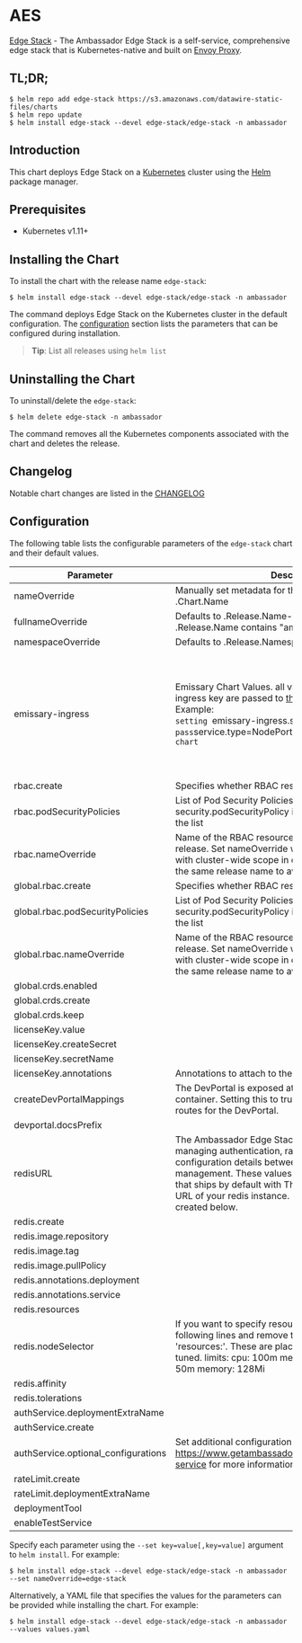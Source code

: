 # AES

[Edge Stack](https://github.com/datawire/ambassador) - The Ambassador Edge Stack is a self-service, comprehensive edge stack that is Kubernetes-native and built on [Envoy Proxy](https://www.envoyproxy.io/).

## TL;DR;

```console
$ helm repo add edge-stack https://s3.amazonaws.com/datawire-static-files/charts
$ helm repo update
$ helm install edge-stack --devel edge-stack/edge-stack -n ambassador
```

## Introduction

This chart deploys Edge Stack on a [Kubernetes](http://kubernetes.io) cluster using the [Helm](https://helm.sh) package manager.

## Prerequisites

- Kubernetes v1.11+

## Installing the Chart

To install the chart with the release name `edge-stack`:

```console
$ helm install edge-stack --devel edge-stack/edge-stack -n ambassador
```

The command deploys Edge Stack on the Kubernetes cluster in the default configuration. The [configuration](#configuration) section lists the parameters that can be configured during installation.

> **Tip**: List all releases using `helm list`

## Uninstalling the Chart

To uninstall/delete the `edge-stack`:

```console
$ helm delete edge-stack -n ambassador
```

The command removes all the Kubernetes components associated with the chart and deletes the release.

## Changelog

Notable chart changes are listed in the [CHANGELOG](./CHANGELOG.md)

## Configuration

The following table lists the configurable parameters of the `edge-stack` chart and their default values.

|              Parameter              |                                                                                                                                                                    Description                                                                                                                                                                     |                                                                                                                                                                                                                                                                                                                                                                                                                                                                                                                                                                                                            Default                                                                                                                                                                                                                                                                                                                                                                                                                                                                                                                                                                                                             |
|-------------------------------------|----------------------------------------------------------------------------------------------------------------------------------------------------------------------------------------------------------------------------------------------------------------------------------------------------------------------------------------------------|--------------------------------------------------------------------------------------------------------------------------------------------------------------------------------------------------------------------------------------------------------------------------------------------------------------------------------------------------------------------------------------------------------------------------------------------------------------------------------------------------------------------------------------------------------------------------------------------------------------------------------------------------------------------------------------------------------------------------------------------------------------------------------------------------------------------------------------------------------------------------------------------------------------------------------------------------------------------------------------------------------------------------------------------------------------------------------------------------------------------------------------------------------------------------------------------------------------------------------|
| nameOverride                        | Manually set metadata for the Release. Defaults to .Chart.Name                                                                                                                                                                                                                                                                                     | `edge-stack`                                                                                                                                                                                                                                                                                                                                                                                                                                                                                                                                                                                                                                                                                                                                                                                                                                                                                                                                                                                                                                                                                                                                                                                                                   |
| fullnameOverride                    | Defaults to .Release.Name-.Chart.Name unless .Release.Name contains "ambassador"                                                                                                                                                                                                                                                                   | `''`                                                                                                                                                                                                                                                                                                                                                                                                                                                                                                                                                                                                                                                                                                                                                                                                                                                                                                                                                                                                                                                                                                                                                                                                                           |
| namespaceOverride                   | Defaults to .Release.Namespace                                                                                                                                                                                                                                                                                                                     | `''`                                                                                                                                                                                                                                                                                                                                                                                                                                                                                                                                                                                                                                                                                                                                                                                                                                                                                                                                                                                                                                                                                                                                                                                                                           |
| emissary-ingress                    | Emissary Chart Values. all values under emissary-ingress key are passed to [the emissary chart](https://github.com/emissary-ingress/emissary/blob/master/charts/emissary-ingress/README.md) <br> Example: <br> `setting `emissary-ingress.service.type=NodePort` will pass `service.type=NodePort` to the underlying emissary chart`               | `{"envRaw":"- name: REDIS_URL\n  {{- if .Values.redisURL }}\n  value: {{ .Values.redisURL }}\n  {{- else }}\n  value: {{ include \"ambassador.fullname\" . }}-redis:6379\n  {{- end }}\n{{- if and .Values.licenseKey.secretName }}\n- name: AMBASSADOR_AES_SECRET_NAME\n  value: {{ .Values.licenseKey.secretName }}\n{{- end }}\n","image":{"pullPolicy":"IfNotPresent","repository":"docker.io/datawire/aes","tag":"2.0.4"},"licenseKey":{"createSecret":true},"nameOverride":"edge-stack","service":{"ports":[{"name":"http","port":80,"targetPort":8080},{"name":"https","port":443,"targetPort":8443}],"type":"LoadBalancer"},"serviceAccount":{"create":true},"singleNamespace":false,"test":{"enabled":false},"volumeMountsRaw":"{{- if and .Values.licenseKey.createSecret }}\n- name: {{ include \"ambassador.fullname\" . }}-secrets\n  mountPath: /.config/ambassador\n  readOnly: true\n{{- end }}\n","volumesRaw":"- name: {{ include \"ambassador.fullname\" . }}-secrets\n  secret:\n    {{- if and .Values.licenseKey .Values.licenseKey.secretName }}\n    secretName: {{ .Values.licenseKey.secretName }}\n    {{- else }}\n    secretName: {{ include \"ambassador.fullname\" . }}\n    {{- end }}\n"}` |
| rbac.create                         | Specifies whether RBAC resources should be created                                                                                                                                                                                                                                                                                                 | `true`                                                                                                                                                                                                                                                                                                                                                                                                                                                                                                                                                                                                                                                                                                                                                                                                                                                                                                                                                                                                                                                                                                                                                                                                                         |
| rbac.podSecurityPolicies            | List of Pod Security Policies to use on the container. If security.podSecurityPolicy is set, it will be appended to the list                                                                                                                                                                                                                       | `[]`                                                                                                                                                                                                                                                                                                                                                                                                                                                                                                                                                                                                                                                                                                                                                                                                                                                                                                                                                                                                                                                                                                                                                                                                                           |
| rbac.nameOverride                   | Name of the RBAC resources defaults to the name of the release. Set nameOverride when installing Ambassador with cluster-wide scope in different namespaces with the same release name to avoid conflicts.                                                                                                                                         | ``                                                                                                                                                                                                                                                                                                                                                                                                                                                                                                                                                                                                                                                                                                                                                                                                                                                                                                                                                                                                                                                                                                                                                                                                                             |
| global.rbac.create                  | Specifies whether RBAC resources should be created                                                                                                                                                                                                                                                                                                 | `true`                                                                                                                                                                                                                                                                                                                                                                                                                                                                                                                                                                                                                                                                                                                                                                                                                                                                                                                                                                                                                                                                                                                                                                                                                         |
| global.rbac.podSecurityPolicies     | List of Pod Security Policies to use on the container. If security.podSecurityPolicy is set, it will be appended to the list                                                                                                                                                                                                                       | `[]`                                                                                                                                                                                                                                                                                                                                                                                                                                                                                                                                                                                                                                                                                                                                                                                                                                                                                                                                                                                                                                                                                                                                                                                                                           |
| global.rbac.nameOverride            | Name of the RBAC resources defaults to the name of the release. Set nameOverride when installing Ambassador with cluster-wide scope in different namespaces with the same release name to avoid conflicts.                                                                                                                                         | ``                                                                                                                                                                                                                                                                                                                                                                                                                                                                                                                                                                                                                                                                                                                                                                                                                                                                                                                                                                                                                                                                                                                                                                                                                             |
| global.crds.enabled                 |                                                                                                                                                                                                                                                                                                                                                    | `true`                                                                                                                                                                                                                                                                                                                                                                                                                                                                                                                                                                                                                                                                                                                                                                                                                                                                                                                                                                                                                                                                                                                                                                                                                         |
| global.crds.create                  |                                                                                                                                                                                                                                                                                                                                                    | `true`                                                                                                                                                                                                                                                                                                                                                                                                                                                                                                                                                                                                                                                                                                                                                                                                                                                                                                                                                                                                                                                                                                                                                                                                                         |
| global.crds.keep                    |                                                                                                                                                                                                                                                                                                                                                    | `true`                                                                                                                                                                                                                                                                                                                                                                                                                                                                                                                                                                                                                                                                                                                                                                                                                                                                                                                                                                                                                                                                                                                                                                                                                         |
| licenseKey.value                    |                                                                                                                                                                                                                                                                                                                                                    | ``                                                                                                                                                                                                                                                                                                                                                                                                                                                                                                                                                                                                                                                                                                                                                                                                                                                                                                                                                                                                                                                                                                                                                                                                                             |
| licenseKey.createSecret             |                                                                                                                                                                                                                                                                                                                                                    | `true`                                                                                                                                                                                                                                                                                                                                                                                                                                                                                                                                                                                                                                                                                                                                                                                                                                                                                                                                                                                                                                                                                                                                                                                                                         |
| licenseKey.secretName               |                                                                                                                                                                                                                                                                                                                                                    | ``                                                                                                                                                                                                                                                                                                                                                                                                                                                                                                                                                                                                                                                                                                                                                                                                                                                                                                                                                                                                                                                                                                                                                                                                                             |
| licenseKey.annotations              | Annotations to attach to the license-key-secret.                                                                                                                                                                                                                                                                                                   | `{}`                                                                                                                                                                                                                                                                                                                                                                                                                                                                                                                                                                                                                                                                                                                                                                                                                                                                                                                                                                                                                                                                                                                                                                                                                           |
| createDevPortalMappings             | The DevPortal is exposed at /docs/ endpoint in the AES container. Setting this to true will automatically create routes for the DevPortal.                                                                                                                                                                                                         | `true`                                                                                                                                                                                                                                                                                                                                                                                                                                                                                                                                                                                                                                                                                                                                                                                                                                                                                                                                                                                                                                                                                                                                                                                                                         |
| devportal.docsPrefix                |                                                                                                                                                                                                                                                                                                                                                    | `/documentation/`                                                                                                                                                                                                                                                                                                                                                                                                                                                                                                                                                                                                                                                                                                                                                                                                                                                                                                                                                                                                                                                                                                                                                                                                              |
| redisURL                            | The Ambassador Edge Stack uses a redis instance for managing authentication, rate limiting, and sharing minor configuration details between pods for centralized management. These values configure the redis instance that ships by default with The Ambassador Edge Stack. URL of your redis instance. Defaults to redis instance created below. | ``                                                                                                                                                                                                                                                                                                                                                                                                                                                                                                                                                                                                                                                                                                                                                                                                                                                                                                                                                                                                                                                                                                                                                                                                                             |
| redis.create                        |                                                                                                                                                                                                                                                                                                                                                    | `true`                                                                                                                                                                                                                                                                                                                                                                                                                                                                                                                                                                                                                                                                                                                                                                                                                                                                                                                                                                                                                                                                                                                                                                                                                         |
| redis.image.repository              |                                                                                                                                                                                                                                                                                                                                                    | `redis`                                                                                                                                                                                                                                                                                                                                                                                                                                                                                                                                                                                                                                                                                                                                                                                                                                                                                                                                                                                                                                                                                                                                                                                                                        |
| redis.image.tag                     |                                                                                                                                                                                                                                                                                                                                                    | `5.0.1`                                                                                                                                                                                                                                                                                                                                                                                                                                                                                                                                                                                                                                                                                                                                                                                                                                                                                                                                                                                                                                                                                                                                                                                                                        |
| redis.image.pullPolicy              |                                                                                                                                                                                                                                                                                                                                                    | `IfNotPresent`                                                                                                                                                                                                                                                                                                                                                                                                                                                                                                                                                                                                                                                                                                                                                                                                                                                                                                                                                                                                                                                                                                                                                                                                                 |
| redis.annotations.deployment        |                                                                                                                                                                                                                                                                                                                                                    | `{}`                                                                                                                                                                                                                                                                                                                                                                                                                                                                                                                                                                                                                                                                                                                                                                                                                                                                                                                                                                                                                                                                                                                                                                                                                           |
| redis.annotations.service           |                                                                                                                                                                                                                                                                                                                                                    | `{}`                                                                                                                                                                                                                                                                                                                                                                                                                                                                                                                                                                                                                                                                                                                                                                                                                                                                                                                                                                                                                                                                                                                                                                                                                           |
| redis.resources                     |                                                                                                                                                                                                                                                                                                                                                    | `{}`                                                                                                                                                                                                                                                                                                                                                                                                                                                                                                                                                                                                                                                                                                                                                                                                                                                                                                                                                                                                                                                                                                                                                                                                                           |
| redis.nodeSelector                  | If you want to specify resources, uncomment the following lines and remove the curly braces after 'resources:'. These are placeholder values and must be tuned. limits: cpu: 100m memory: 256Mi requests: cpu: 50m memory: 128Mi                                                                                                                   | `{}`                                                                                                                                                                                                                                                                                                                                                                                                                                                                                                                                                                                                                                                                                                                                                                                                                                                                                                                                                                                                                                                                                                                                                                                                                           |
| redis.affinity                      |                                                                                                                                                                                                                                                                                                                                                    | `{}`                                                                                                                                                                                                                                                                                                                                                                                                                                                                                                                                                                                                                                                                                                                                                                                                                                                                                                                                                                                                                                                                                                                                                                                                                           |
| redis.tolerations                   |                                                                                                                                                                                                                                                                                                                                                    | `{}`                                                                                                                                                                                                                                                                                                                                                                                                                                                                                                                                                                                                                                                                                                                                                                                                                                                                                                                                                                                                                                                                                                                                                                                                                           |
| authService.deploymentExtraName     |                                                                                                                                                                                                                                                                                                                                                    | `auth`                                                                                                                                                                                                                                                                                                                                                                                                                                                                                                                                                                                                                                                                                                                                                                                                                                                                                                                                                                                                                                                                                                                                                                                                                         |
| authService.create                  |                                                                                                                                                                                                                                                                                                                                                    | `true`                                                                                                                                                                                                                                                                                                                                                                                                                                                                                                                                                                                                                                                                                                                                                                                                                                                                                                                                                                                                                                                                                                                                                                                                                         |
| authService.optional_configurations | Set additional configuration options. See https://www.getambassador.io/reference/services/auth-service for more information                                                                                                                                                                                                                        | `{}`                                                                                                                                                                                                                                                                                                                                                                                                                                                                                                                                                                                                                                                                                                                                                                                                                                                                                                                                                                                                                                                                                                                                                                                                                           |
| rateLimit.create                    |                                                                                                                                                                                                                                                                                                                                                    | `true`                                                                                                                                                                                                                                                                                                                                                                                                                                                                                                                                                                                                                                                                                                                                                                                                                                                                                                                                                                                                                                                                                                                                                                                                                         |
| rateLimit.deploymentExtraName       |                                                                                                                                                                                                                                                                                                                                                    | `ratelimit`                                                                                                                                                                                                                                                                                                                                                                                                                                                                                                                                                                                                                                                                                                                                                                                                                                                                                                                                                                                                                                                                                                                                                                                                                    |
| deploymentTool                      |                                                                                                                                                                                                                                                                                                                                                    | `''`                                                                                                                                                                                                                                                                                                                                                                                                                                                                                                                                                                                                                                                                                                                                                                                                                                                                                                                                                                                                                                                                                                                                                                                                                           |
| enableTestService                   |                                                                                                                                                                                                                                                                                                                                                    | `false`                                                                                                                                                                                                                                                                                                                                                                                                                                                                                                                                                                                                                                                                                                                                                                                                                                                                                                                                                                                                                                                                                                                                                                                                                        |


Specify each parameter using the `--set key=value[,key=value]` argument to `helm install`. For example:

```console
$ helm install edge-stack --devel edge-stack/edge-stack -n ambassador --set nameOverride=edge-stack
```

Alternatively, a YAML file that specifies the values for the parameters can be provided while
installing the chart. For example:

```console
$ helm install edge-stack --devel edge-stack/edge-stack -n ambassador --values values.yaml
```
